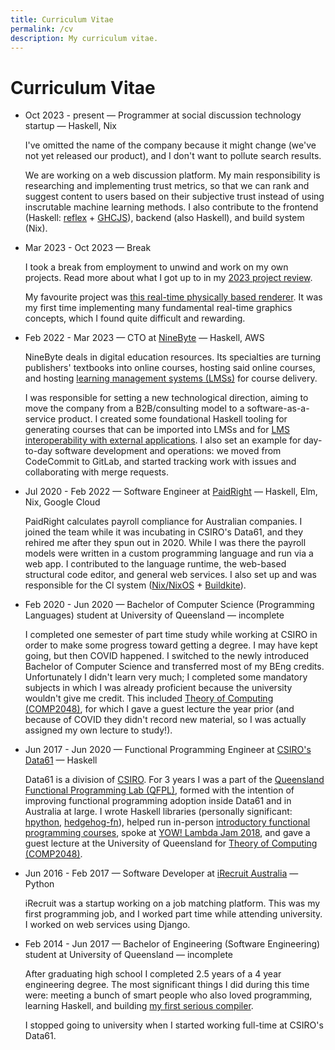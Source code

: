 ```yaml
---
title: Curriculum Vitae
permalink: /cv
description: My curriculum vitae.
---
```


# Curriculum Vitae

* Oct 2023 - present &mdash; Programmer at social discussion technology startup &mdash; Haskell, Nix

  I've omitted the name of the company because it might change (we've not yet released our product),
  and I don't want to pollute search results.

  We are working on a web discussion platform.
  My main responsibility is researching and implementing trust metrics,
  so that we can rank and suggest content to users based on their subjective trust instead of using inscrutable machine learning methods.
  I also contribute to the frontend
  (Haskell: [reflex](https://reflex-frp.org/) + [GHCJS](https://github.com/ghcjs/ghcjs)),
  backend (also Haskell),
  and build system (Nix).

* Mar 2023 - Oct 2023 &mdash; Break

  I took a break from employment to unwind and work on my own projects.
  Read more about what I got up to in my [2023 project review](https://blog.ielliott.io/2023-project-review).

  My favourite project was
  [this real-time physically based renderer](https://github.com/LightAndLight/3d-graphics-fundamentals?tab=readme-ov-file#realtime-3d-graphics-fundamentals).
  It was my first time implementing many fundamental real-time graphics concepts, which I found quite difficult and rewarding.

* Feb 2022 - Mar 2023 &mdash; CTO at [NineByte](https://ninebyte.com) &mdash; Haskell, AWS

  NineByte deals in digital education resources.
  Its specialties are turning publishers' textbooks into online courses, hosting said online courses,
  and hosting [learning management systems (LMSs)](https://en.wikipedia.org/wiki/Learning_management_system) for course delivery.

  I was responsible for setting a new technological direction,
  aiming to move the company from a B2B/consulting model to a software-as-a-service product.
  I created some foundational Haskell tooling for generating courses that can be imported into LMSs
  and for [LMS interoperability with external applications](https://en.wikipedia.org/wiki/Learning_Tools_Interoperability).
  I also set an example for day-to-day software development and operations:
  we moved from CodeCommit to GitLab,
  and started tracking work with issues and collaborating with merge requests.

* Jul 2020 - Feb 2022 &mdash; Software Engineer at [PaidRight](https://paidright.io) &mdash; Haskell, Elm, Nix, Google Cloud

  PaidRight calculates payroll compliance for Australian companies.
  I joined the team while it was incubating in CSIRO's Data61, and they rehired me after they spun out in 2020.
  While I was there the payroll models were written in a custom programming language and run via a web app.
  I contributed to the language runtime, the web-based structural code editor, and general web services.
  I also set up and was responsible for the CI system ([Nix/NixOS](https://nixos.org/) + [Buildkite](https://buildkite.com/)).

* Feb 2020 - Jun 2020 &mdash; Bachelor of Computer Science (Programming Languages) student at University of Queensland &mdash; incomplete

  I completed one semester of part time study while working at CSIRO in order to make some progress toward getting a degree.
  I may have kept going, but then COVID happened.
  I switched to the newly introduced Bachelor of Computer Science and transferred most of my BEng credits.
  Unfortunately I didn't learn very much;
  I completed some mandatory subjects in which I was already proficient because the university wouldn't give me credit.
  This included [Theory of Computing (COMP2048)](https://my.uq.edu.au/programs-courses/course.html?course_code=COMP2048),
  for which I gave a guest lecture the year prior (and because of COVID they didn't record new material, so I was actually assigned my own lecture to study!).

* Jun 2017 - Jun 2020 &mdash; Functional Programming Engineer at [CSIRO's Data61](https://www.csiro.au/en/about/people/business-units/data61) &mdash; Haskell

  Data61 is a division of [CSIRO](https://en.wikipedia.org/wiki/CSIRO).
  For 3 years I was a part of the [Queensland Functional Programming Lab (QFPL)](https://qfpl.io/),
  formed with the intention of improving functional programming adoption inside Data61 and in Australia at large.
  I wrote Haskell libraries (personally significant: [hpython](https://github.com/qfpl/hpython), [hedgehog-fn](https://github.com/qfpl/hedgehog-fn)),
  helped run in-person [introductory functional programming courses](https://github.com/system-f/fp-course),
  spoke at [YOW! Lambda Jam 2018](https://www.youtube.com/watch?v=KkTQASligqY),
  and gave a guest lecture at the University of Queensland for
  [Theory of Computing (COMP2048)](https://my.uq.edu.au/programs-courses/course.html?course_code=COMP2048).

* Jun 2016 - Feb 2017 &mdash; Software Developer at [iRecruit Australia](https://web.archive.org/web/20170204063104/https://irecruit.com.au/) &mdash; Python

  iRecruit was a startup working on a job matching platform.
  This was my first programming job, and I worked part time while attending university.
  I worked on web services using Django.

* Feb 2014 - Jun 2017 &mdash; Bachelor of Engineering (Software Engineering) student at University of Queensland &mdash; incomplete

  After graduating high school I completed 2.5 years of a 4 year engineering degree.
  The most significant things I did during this time were:
  meeting a bunch of smart people who also loved programming,
  learning Haskell,
  and building [my first serious compiler](https://github.com/LightAndLight/phil).

  I stopped going to university when I started working full-time at CSIRO's Data61.
